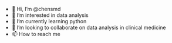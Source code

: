 - 👋 Hi, I’m @chensmd
- 👀 I’m interested in data analysis
- 🌱 I’m currently learning python
- 💞️ I’m looking to collaborate on data analysis in clinical medicine
- 📫 How to reach me  
